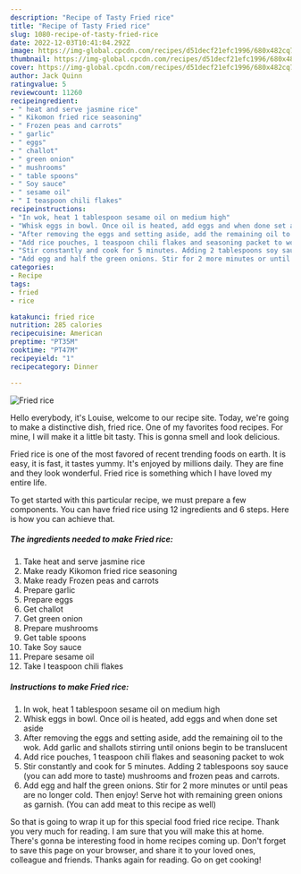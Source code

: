 ```yaml
---
description: "Recipe of Tasty Fried rice"
title: "Recipe of Tasty Fried rice"
slug: 1080-recipe-of-tasty-fried-rice
date: 2022-12-03T10:41:04.292Z
image: https://img-global.cpcdn.com/recipes/d51decf21efc1996/680x482cq70/fried-rice-recipe-main-photo.jpg
thumbnail: https://img-global.cpcdn.com/recipes/d51decf21efc1996/680x482cq70/fried-rice-recipe-main-photo.jpg
cover: https://img-global.cpcdn.com/recipes/d51decf21efc1996/680x482cq70/fried-rice-recipe-main-photo.jpg
author: Jack Quinn
ratingvalue: 5
reviewcount: 11260
recipeingredient:
- " heat and serve jasmine rice"
- " Kikomon fried rice seasoning"
- " Frozen peas and carrots"
- " garlic"
- " eggs"
- " challot"
- " green onion"
- " mushrooms"
- " table spoons"
- " Soy sauce"
- " sesame oil"
- " I teaspoon chili flakes"
recipeinstructions:
- "In wok, heat 1 tablespoon sesame oil on medium high"
- "Whisk eggs in bowl. Once oil is heated, add eggs and when done set aside"
- "After removing the eggs and setting aside, add the remaining oil to the wok. Add garlic and shallots stirring until onions begin to be translucent"
- "Add rice pouches, 1 teaspoon chili flakes and seasoning packet to wok"
- "Stir constantly and cook for 5 minutes. Adding 2 tablespoons soy sauce (you can add more to taste) mushrooms and frozen peas and carrots."
- "Add egg and half the green onions. Stir for 2 more minutes or until peas are no longer cold. Then enjoy! Serve hot with remaining green onions as garnish. (You can add meat to this recipe as well)"
categories:
- Recipe
tags:
- fried
- rice

katakunci: fried rice 
nutrition: 285 calories
recipecuisine: American
preptime: "PT35M"
cooktime: "PT47M"
recipeyield: "1"
recipecategory: Dinner

---
```



![Fried rice](https://img-global.cpcdn.com/recipes/d51decf21efc1996/680x482cq70/fried-rice-recipe-main-photo.jpg)

Hello everybody, it's Louise, welcome to our recipe site. Today, we're going to make a distinctive dish, fried rice. One of my favorites food recipes. For mine, I will make it a little bit tasty. This is gonna smell and look delicious.

Fried rice is one of the most favored of recent trending foods on earth. It is easy, it is fast, it tastes yummy. It's enjoyed by millions daily. They are fine and they look wonderful. Fried rice is something which I have loved my entire life.




To get started with this particular recipe, we must prepare a few components. You can have fried rice using 12 ingredients and 6 steps. Here is how you can achieve that.

<!--inarticleads1-->

##### The ingredients needed to make Fried rice:

1. Take  heat and serve jasmine rice
1. Make ready  Kikomon fried rice seasoning
1. Make ready  Frozen peas and carrots
1. Prepare  garlic
1. Prepare  eggs
1. Get  challot
1. Get  green onion
1. Prepare  mushrooms
1. Get  table spoons
1. Take  Soy sauce
1. Prepare  sesame oil
1. Take  I teaspoon chili flakes




<!--inarticleads2-->

##### Instructions to make Fried rice:

1. In wok, heat 1 tablespoon sesame oil on medium high
1. Whisk eggs in bowl. Once oil is heated, add eggs and when done set aside
1. After removing the eggs and setting aside, add the remaining oil to the wok. Add garlic and shallots stirring until onions begin to be translucent
1. Add rice pouches, 1 teaspoon chili flakes and seasoning packet to wok
1. Stir constantly and cook for 5 minutes. Adding 2 tablespoons soy sauce (you can add more to taste) mushrooms and frozen peas and carrots.
1. Add egg and half the green onions. Stir for 2 more minutes or until peas are no longer cold. Then enjoy! Serve hot with remaining green onions as garnish. (You can add meat to this recipe as well)




So that is going to wrap it up for this special food fried rice recipe. Thank you very much for reading. I am sure that you will make this at home. There's gonna be interesting food in home recipes coming up. Don't forget to save this page on your browser, and share it to your loved ones, colleague and friends. Thanks again for reading. Go on get cooking!
